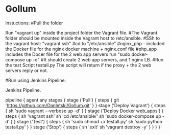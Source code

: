 # Gollum

Instuctions:
#Pull the folder

  Run "vagrant up" inside the project folder the Vagrant file.
#The Vagrant folder should be mounted inside the Vagrant host to /etc/ansible.
#SSh to the vagrant host:
  "vagrant ssh"
#cd to "/etc/ansible" 
#nginx_php - included the Docker file for the nginx docker machine + nginx.conf file
#php_app includes the Docer file for the 2 web app servers
  run "sudo docker-compose up -d" 
#It should create 2 web app servers, and 1 nginx LB.
#Run the test Script testall.py
The script will return if the proxy + the 2 web servers reply or not.

#Run using Jenkins Pipeline:

Jenkins Pipeline.

pipeline {
	agent any
	stages {
	    stage ('Pull') {
			steps {
				git 'https://github.com/Danletski/Gollum.git'
			}
		}
		stage ('Deploy Vagrant') {
			steps {
				sh 'sudo vagrant --verbose up -d'
			}
		}
		stage ('Deploy Docker web_apps') {
			steps {
				sh 'vagrant ssh'
				sh 'cd /etc/ansible/'
				sh 'sudo docker-compose up -d'
			}
		}
		stage ('Test') {
			steps {
			    sh 'sudo chmod +x testall.py'
				sh 'sudo python testall.py'
			}
		}
		stage ('Stop') {
		    steps {
		        sh 'exit'
		        sh 'vagrant destroy -y'
		    }
		}
	}
}
